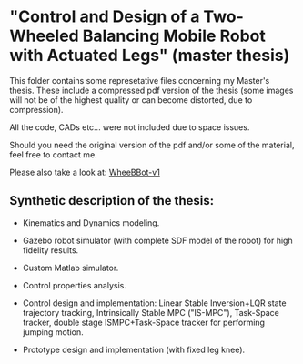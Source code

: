 # "Control and Design of a Two-Wheeled Balancing Mobile Robot with Actuated Legs" (master thesis)

This folder contains some represetative files concerning my Master's thesis.
These include a compressed pdf version of the thesis (some images will not be of the highest quality or can become distorted, due to compression).

All the code, CADs etc... were not included due to space issues.

Should you need the original version of the pdf and/or some of the material, feel free to contact me.

Please also take a look at:
[WheeBBot-v1](https://github.com/AndPatr/WheeBBot-v1)

## Synthetic description of the thesis:

- Kinematics and Dynamics modeling.

- Gazebo robot simulator (with complete SDF model of the robot) for high fidelity results.

- Custom Matlab simulator.

- Control properties analysis.

- Control design and implementation: Linear Stable Inversion+LQR state trajectory tracking, Intrinsically Stable MPC ("IS-MPC"), Task-Space tracker, double stage ISMPC+Task-Space tracker for performing jumping motion.

- Prototype design and implementation (with fixed leg knee).

